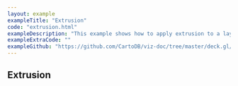 ```yaml
---
layout: example
exampleTitle: "Extrusion"
code: "extrusion.html"
exampleDescription: "This example shows how to apply extrusion to a layer for generating 3D visualizations."
exampleExtraCode: ""
exampleGithub: "https://github.com/CartoDB/viz-doc/tree/master/deck.gl/examples/scripting/advanced-examples/extrusion.html"
---
```

## Extrusion

